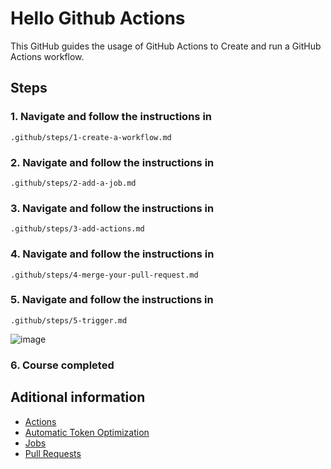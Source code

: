 # Hello Github Actions

This GitHub guides the usage of GitHub Actions to Create and run a GitHub Actions workflow.

## Steps

### 1. Navigate and follow the instructions in

`.github/steps/1-create-a-workflow.md`

### 2. Navigate and follow the instructions in

`.github/steps/2-add-a-job.md`

### 3. Navigate and follow the instructions in

`.github/steps/3-add-actions.md`

### 4. Navigate and follow the instructions in

`.github/steps/4-merge-your-pull-request.md`

### 5. Navigate and follow the instructions in

`.github/steps/5-trigger.md`

![image](https://github.com/user-attachments/assets/7ea91881-7c9b-4d11-a20d-277e09a1a568)

### 6. Course completed

## Aditional information

- [Actions](https://docs.github.com/en/actions/writing-workflows/choosing-what-your-workflow-does/using-pre-written-building-blocks-in-your-workflow)
- [Automatic Token Optimization](https://docs.github.com/en/actions/security-for-github-actions/security-guides/automatic-token-authentication)
- [Jobs](https://docs.github.com/en/actions/about-github-actions/understanding-github-actions#jobs)
- [Pull Requests](https://docs.github.com/en/webhooks/webhook-events-and-payloads#pull_request)
